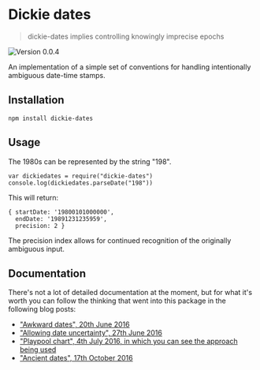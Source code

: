 # Dickie dates

> dickie-dates implies controlling knowingly imprecise epochs

![Version 0.0.4](https://img.shields.io/badge/version-0.0.4-gray.svg)

An implementation of a simple set of conventions for handling intentionally ambiguous date-time stamps.

## Installation

	npm install dickie-dates

## Usage

The 1980s can be represented by the string "198".

	var dickiedates = require("dickie-dates")
	console.log(dickiedates.parseDate("198"))

This will return:

	{ startDate: '19800101000000',
	  endDate: '19891231235959',
	  precision: 2 }

The precision index allows for continued recognition of the originally ambiguous input.

## Documentation

There's not a lot of detailed documentation at the moment, but for what it's worth you can follow the thinking that went into this package in the following blog posts:

 - ["Awkward dates", 20th June 2016](http://guypursey.com/blog/201606201000-awkward-dates)
 - ["Allowing date uncertainty", 27th June 2016](http://guypursey.com/blog/201606271030-allowing-date-uncertainty)
 - ["Playpool chart", 4th July 2016, in which you can see the approach being used](http://guypursey.com/blog/201607042300-playpool-chart)
 - ["Ancient dates", 17th October 2016](http://guypursey.com/blog/201610172000-ancient-dates)
